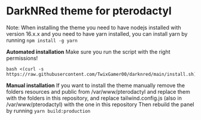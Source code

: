 # DarkNRed theme for pterodactyl
Note: When installing the theme you need to have nodejs installed with version 16.x.x and you need to have yarn installed, you can install yarn by running `npm install -g yarn`

**Automated installation**
Make sure you run the script with the right permissions!

    bash <(curl -s https://raw.githubusercontent.com/TwixGamer00/darknred/main/install.sh)

**Manual installation**
If you want to install the theme manually remove the folders resources and public from /var/www/pterodactyl and replace them with the folders in this repository, and replace tailwind.config.js (also in /var/www/pterodactyl) with the one in this repository
Then rebuild the panel by running `yarn build:production`
